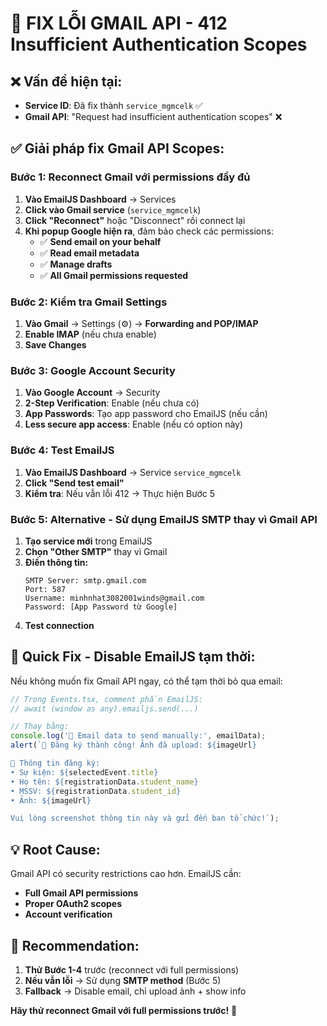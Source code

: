 # 🔧 FIX LỖI GMAIL API - 412 Insufficient Authentication Scopes

## ❌ Vấn đề hiện tại:
- **Service ID**: Đã fix thành `service_mgmcelk` ✅
- **Gmail API**: "Request had insufficient authentication scopes" ❌

## ✅ Giải pháp fix Gmail API Scopes:

### Bước 1: Reconnect Gmail với permissions đầy đủ
1. **Vào EmailJS Dashboard** → Services
2. **Click vào Gmail service** (`service_mgmcelk`)
3. **Click "Reconnect"** hoặc "Disconnect" rồi connect lại
4. **Khi popup Google hiện ra**, đảm bảo check các permissions:
   - ✅ **Send email on your behalf**
   - ✅ **Read email metadata**
   - ✅ **Manage drafts**
   - ✅ **All Gmail permissions requested**

### Bước 2: Kiểm tra Gmail Settings
1. **Vào Gmail** → Settings (⚙️) → **Forwarding and POP/IMAP**
2. **Enable IMAP** (nếu chưa enable)
3. **Save Changes**

### Bước 3: Google Account Security
1. **Vào Google Account** → Security
2. **2-Step Verification**: Enable (nếu chưa có)
3. **App Passwords**: Tạo app password cho EmailJS (nếu cần)
4. **Less secure app access**: Enable (nếu có option này)

### Bước 4: Test EmailJS
1. **Vào EmailJS Dashboard** → Service `service_mgmcelk`
2. **Click "Send test email"**
3. **Kiểm tra**: Nếu vẫn lỗi 412 → Thực hiện Bước 5

### Bước 5: Alternative - Sử dụng EmailJS SMTP thay vì Gmail API
1. **Tạo service mới** trong EmailJS
2. **Chọn "Other SMTP"** thay vì Gmail
3. **Điền thông tin:**
   ```
   SMTP Server: smtp.gmail.com
   Port: 587
   Username: minhnhat3082001winds@gmail.com
   Password: [App Password từ Google]
   ```
4. **Test connection**

## 🚀 Quick Fix - Disable EmailJS tạm thời:

Nếu không muốn fix Gmail API ngay, có thể tạm thời bỏ qua email:

```typescript
// Trong Events.tsx, comment phần EmailJS:
// await (window as any).emailjs.send(...)

// Thay bằng:
console.log('📧 Email data to send manually:', emailData);
alert(`🎉 Đăng ký thành công! Ảnh đã upload: ${imageUrl}

📧 Thông tin đăng ký:
• Sự kiện: ${selectedEvent.title}
• Họ tên: ${registrationData.student_name}  
• MSSV: ${registrationData.student_id}
• Ảnh: ${imageUrl}

Vui lòng screenshot thông tin này và gửi đến ban tổ chức!`);
```

## 💡 Root Cause:
Gmail API có security restrictions cao hơn. EmailJS cần:
- **Full Gmail API permissions**
- **Proper OAuth2 scopes**
- **Account verification**

## 🎯 Recommendation:
1. **Thử Bước 1-4** trước (reconnect với full permissions)
2. **Nếu vẫn lỗi** → Sử dụng **SMTP method** (Bước 5)
3. **Fallback** → Disable email, chỉ upload ảnh + show info

**Hãy thử reconnect Gmail với full permissions trước!** 🔧
